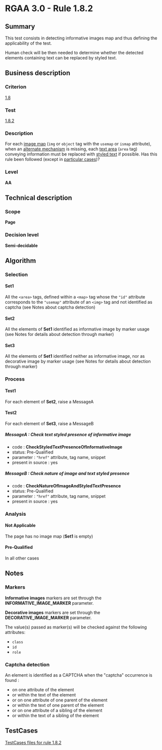 # RGAA 3.0 -  Rule 1.8.2

## Summary

This test consists in detecting informative images map and thus defining the applicability of the test.

Human check will be then needed to determine whether the detected elements containing text can be replaced by styled text.

## Business description

### Criterion

[1.8](http://disic.github.io/rgaa_referentiel_en/RGAA3.0_Criteria_English_version_v1.html#crit-1-8)

### Test

[1.8.2](http://disic.github.io/rgaa_referentiel_en/RGAA3.0_Criteria_English_version_v1.html#test-1-8-2)

### Description
For each <a href="http://disic.github.io/rgaa_referentiel_en/RGAA3.0_Glossary_English_version_v1.html#mImgReactive">image
  map</a> (<code>img</code> or <code>object</code> tag with the <code>usemap</code> or <code>ismap</code> attribute),
    when an <a href="http://disic.github.io/rgaa_referentiel_en/RGAA3.0_Glossary_English_version_v1.html#mMecaRempl">alternate
  mechanism</a> is missing, each <a href="http://disic.github.io/rgaa_referentiel_en/RGAA3.0_Glossary_English_version_v1.html#mZoneTexte">text
  area</a> (<code>area</code> tag) conveying information must be
    replaced with <a href="http://disic.github.io/rgaa_referentiel_en/RGAA3.0_Glossary_English_version_v1.html#mTexteStyle">styled
  text</a> if possible. Has this rule been followed (except in <a title="Particular cases for criterion 1.8" href="http://disic.github.io/rgaa_referentiel_en/RGAA3.0_Particular_cases_English_version_v1.html#cpCrit1-8">particular cases</a>)? 


### Level

**AA**

## Technical description

### Scope

**Page**

### Decision level

**Semi-decidable**

## Algorithm

### Selection

#### Set1

All the `<area>` tags, defined within a `<map>` tag whose the `"id"` attribute corresponds to the `"usemap"` attribute of an `<img>` tag and not identified as captcha (see Notes about captcha detection) 

#### Set2

All the elements of **Set1** identified as informative image by marker usage (see Notes for details about detection through marker)

#### Set3

All the elements of **Set1** identified neither as informative image, nor as decorative image by marker usage (see Notes for details about detection through marker)

### Process

#### Test1

For each element of **Set2**, raise a MessageA

#### Test2

For each element of **Set3**, raise a MessageB

##### MessageA : Check text styled presence of informative image

-    code : **CheckStyledTextPresenceOfInformativeImage** 
-    status: Pre-Qualified
-    parameter : `"href"` attribute, tag name, snippet
-    present in source : yes

##### MessageB : Check nature of image and text styled presence

-    code : **CheckNatureOfImageAndStyledTextPresence** 
-    status: Pre-Qualified
-    parameter : `"href"` attribute, tag name, snippet
-    present in source : yes

### Analysis

#### Not Applicable 

The page has no image map (**Set1** is empty)

#### Pre-Qualified

In all other cases

## Notes

### Markers 

**Informative images** markers are set through the **INFORMATIVE_IMAGE_MARKER** parameter.

**Decorative images** markers are set through the **DECORATIVE_IMAGE_MARKER** parameter.

The value(s) passed as marker(s) will be checked against the following attributes:

- `class`
- `id`
- `role`

### Captcha detection

An element is identified as a CAPTCHA when the "captcha" occurrence is found :

- on one attribute of the element
- or within the text of the element
- or on one attribute of one parent of the element
- or within the text of one parent of the element
- or on one attribute of a sibling of the element
- or within the text of a sibling of the element



##  TestCases 

[TestCases files for rule 1.8.2](https://github.com/Asqatasun/Asqatasun/tree/master/rules/rules-rgaa3.0/src/test/resources/testcases/rgaa30/Rgaa30Rule010802/) 


